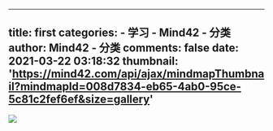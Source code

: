
---
title: first
categories: 
    - 学习
    - Mind42 - 分类
author: Mind42 - 分类
comments: false
date: 2021-03-22 03:18:32
thumbnail: 'https://mind42.com/api/ajax/mindmapThumbnail?mindmapId=008d7834-eb65-4ab0-95ce-5c81c2fef6ef&size=gallery'
---

<div>   
<img src="https://mind42.com/api/ajax/mindmapThumbnail?mindmapId=008d7834-eb65-4ab0-95ce-5c81c2fef6ef&size=gallery" referrerpolicy="no-referrer"><p>
                                    </p>  
</div>
            